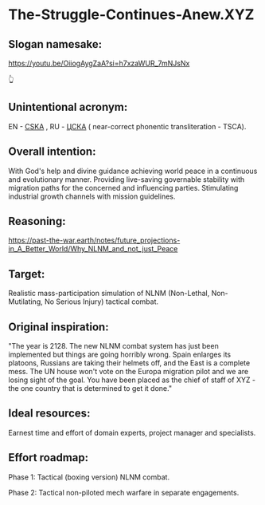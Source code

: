 # The-Struggle-Continues-Anew.XYZ

## Slogan namesake:

https://youtu.be/OiiogAygZaA?si=h7xzaWUR_7mNJsNx

&#128070;

## Unintentional acronym:

EN - [CSKA](https://en.wikipedia.org/w/index.php?search=CSKA+clubs&title=Special%3ASearch&ns0=1&searchToken=5knw0wi4qzkqhvcp11essn6p6) , RU - [ЦСКА](https://ru.wikipedia.org/wiki/%D0%A6%D0%A1%D0%9A%D0%90_(%D0%B7%D0%BD%D0%B0%D1%87%D0%B5%D0%BD%D0%B8%D1%8F)) ( near-correct phonentic transliteration - TSCA).

## Overall intention:

With God's help and divine guidance achieving world peace in a continuous and evolutionary manner. Providing live-saving governable stability with migration paths for the concerned and influencing parties.
Stimulating industrial growth channels with mission guidelines.

## Reasoning:

https://past-the-war.earth/notes/future_projections-in_A_Better_World/Why_NLNM_and_not_just_Peace

## Target:

Realistic mass-participation simulation of NLNM (Non-Lethal, Non-Mutilating, No Serious Injury) tactical combat.

## Original inspiration:

"The year is 2128.  The new NLNM combat system has just been implemented but things are going horribly wrong.  Spain enlarges its platoons, Russians are taking their helmets off, and the East is a complete mess.  The UN house won't vote on the Europa migration pilot and we are losing sight of the goal.  You have been placed as the chief of staff of XYZ - the one country that is determined to get it done."

## Ideal resources:

Earnest time and effort of domain experts, project manager and specialists.

## Effort roadmap:

Phase 1: Tactical (boxing version) NLNM combat.

Phase 2: Tactical non-piloted mech warfare in separate engagements.

